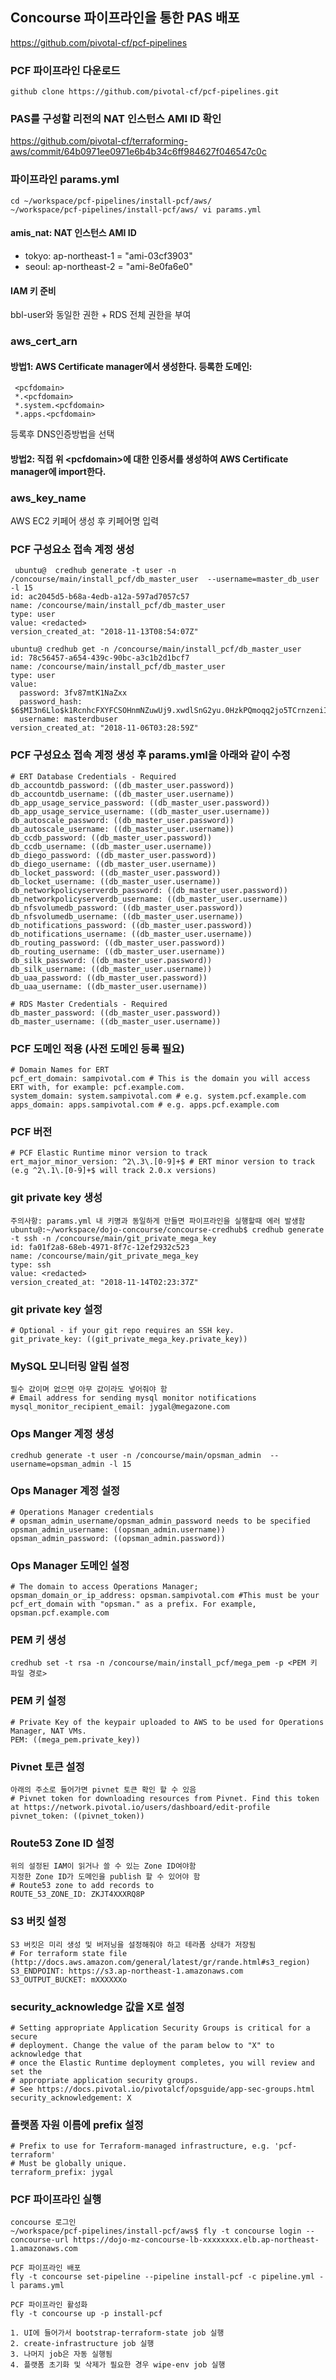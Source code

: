 ## Concourse 파이프라인을 통한 PAS 배포
https://github.com/pivotal-cf/pcf-pipelines
### PCF 파이프라인 다운로드
```
github clone https://github.com/pivotal-cf/pcf-pipelines.git
```

### PAS를 구성할 리전의 NAT 인스턴스 AMI ID 확인
https://github.com/pivotal-cf/terraforming-aws/commit/64b0971ee0971e6b4b34c6ff984627f046547c0c

### 파이프라인 params.yml
```
cd ~/workspace/pcf-pipelines/install-pcf/aws/
~/workspace/pcf-pipelines/install-pcf/aws/ vi params.yml
```
#### amis_nat: NAT 인스턴스 AMI ID 
- tokyo: ap-northeast-1 = "ami-03cf3903"
- seoul: ap-northeast-2 = "ami-8e0fa6e0"
#### IAM 키 준비
bbl-user와 동일한 권한 + RDS 전체 권한을 부여

### aws_cert_arn
#### 방법1: AWS Certificate manager에서 생성한다.  등록한 도메인:
```
 <pcfdomain>
 *.<pcfdomain>
 *.system.<pcfdomain>
 *.apps.<pcfdomain>
```
등록후 DNS인증방법을 선택
#### 방법2: 직접 위 \<pcfdomain\>에 대한 인증서를 생성하여 AWS Certificate manager에 import한다.

### aws_key_name
AWS EC2 키페어 생성 후 키페어명 입력

### PCF 구성요소 접속 계정 생성
```
 ubuntu@  credhub generate -t user -n /concourse/main/install_pcf/db_master_user  --username=master_db_user -l 15
id: ac2045d5-b68a-4edb-a12a-597ad7057c57
name: /concourse/main/install_pcf/db_master_user
type: user
value: <redacted>
version_created_at: "2018-11-13T08:54:07Z"

ubuntu@ credhub get -n /concourse/main/install_pcf/db_master_user
id: 78c56457-a654-439c-90bc-a3c1b2d1bcf7
name: /concourse/main/install_pcf/db_master_user
type: user
value:
  password: 3fv87mtK1NaZxx
  password_hash: $6$MI3n6Llo$k1RcnhcFXYFCSOHnmNZuwUj9.xwdlSnG2yu.0HzkPQmoqq2jo5TCrnzeniIyG2uG0JZObBGDuvFjdweqDkXeI.
  username: masterdbuser
version_created_at: "2018-11-06T03:28:59Z"
```

### PCF 구성요소 접속 계정 생성 후 params.yml을 아래와 같이 수정
```
# ERT Database Credentials - Required
db_accountdb_password: ((db_master_user.password))
db_accountdb_username: ((db_master_user.username))
db_app_usage_service_password: ((db_master_user.password))
db_app_usage_service_username: ((db_master_user.username))
db_autoscale_password: ((db_master_user.password))
db_autoscale_username: ((db_master_user.username))
db_ccdb_password: ((db_master_user.password))
db_ccdb_username: ((db_master_user.username))
db_diego_password: ((db_master_user.password))
db_diego_username: ((db_master_user.username))
db_locket_password: ((db_master_user.password))
db_locket_username: ((db_master_user.username))
db_networkpolicyserverdb_password: ((db_master_user.password))
db_networkpolicyserverdb_username: ((db_master_user.username))
db_nfsvolumedb_password: ((db_master_user.password))
db_nfsvolumedb_username: ((db_master_user.username))
db_notifications_password: ((db_master_user.password))
db_notifications_username: ((db_master_user.username))
db_routing_password: ((db_master_user.password))
db_routing_username: ((db_master_user.username))
db_silk_password: ((db_master_user.password))
db_silk_username: ((db_master_user.username))
db_uaa_password: ((db_master_user.password))
db_uaa_username: ((db_master_user.username))

# RDS Master Credentials - Required
db_master_password: ((db_master_user.password))
db_master_username: ((db_master_user.username))
```
### PCF 도메인 적용 (사전 도메인 등록 필요)
```
# Domain Names for ERT
pcf_ert_domain: sampivotal.com # This is the domain you will access ERT with, for example: pcf.example.com.
system_domain: system.sampivotal.com # e.g. system.pcf.example.com
apps_domain: apps.sampivotal.com # e.g. apps.pcf.example.com
```

### PCF 버전 
```
# PCF Elastic Runtime minor version to track
ert_major_minor_version: ^2\.3\.[0-9]+$ # ERT minor version to track (e.g ^2\.1\.[0-9]+$ will track 2.0.x versions)
```
### git private key 생성 
```
주의사항: params.yml 내 키명과 동일하게 만들면 파이프라인을 실행할때 에러 발생함
ubuntu@:~/workspace/dojo-concourse/concourse-credhub$ credhub generate -t ssh -n /concourse/main/git_private_mega_key
id: fa01f2a8-68eb-4971-8f7c-12ef2932c523
name: /concourse/main/git_private_mega_key
type: ssh
value: <redacted>
version_created_at: "2018-11-14T02:23:37Z"
```

### git private key 설정
```
# Optional - if your git repo requires an SSH key.
git_private_key: ((git_private_mega_key.private_key))
```

### MySQL 모니터링 알림 설정 
```
필수 값이며 없으면 아무 값이라도 넣어줘야 함
# Email address for sending mysql monitor notifications
mysql_monitor_recipient_email: jygal@megazone.com
```

### Ops Manger 계정 생성
```
credhub generate -t user -n /concourse/main/opsman_admin  --username=opsman_admin -l 15
```
### Ops Manager 계정 설정
```
# Operations Manager credentials
# opsman_admin_username/opsman_admin_password needs to be specified
opsman_admin_username: ((opsman_admin.username))
opsman_admin_password: ((opsman_admin.password))
```

### Ops Manager 도메인 설정
```
# The domain to access Operations Manager;
opsman_domain_or_ip_address: opsman.sampivotal.com #This must be your pcf_ert_domain with "opsman." as a prefix. For example, opsman.pcf.example.com
```

### PEM 키 생성
```
credhub set -t rsa -n /concourse/main/install_pcf/mega_pem -p <PEM 키 파일 경로>
```

### PEM 키 설정
```
# Private Key of the keypair uploaded to AWS to be used for Operations Manager, NAT VMs.
PEM: ((mega_pem.private_key))
```

### Pivnet 토큰 설정
```
아래의 주소로 들어가면 pivnet 토큰 확인 할 수 있음
# Pivnet token for downloading resources from Pivnet. Find this token at https://network.pivotal.io/users/dashboard/edit-profile
pivnet_token: ((pivnet_token))
```

### Route53 Zone ID 설정
```
위의 설정된 IAM이 읽거나 쓸 수 있는 Zone ID여야함
지정한 Zone ID가 도메인을 publish 할 수 있어야 함
# Route53 zone to add records to
ROUTE_53_ZONE_ID: ZKJT4XXXRQ8P
```

### S3 버킷 설정
```
S3 버킷은 미리 생성 및 버저닝을 설정해줘야 하고 테라폼 상태가 저장됨
# For terraform state file (http://docs.aws.amazon.com/general/latest/gr/rande.html#s3_region)
S3_ENDPOINT: https://s3.ap-northeast-1.amazonaws.com
S3_OUTPUT_BUCKET: mXXXXXXo
```

### security_acknowledge 값을 X로 설정
```
# Setting appropriate Application Security Groups is critical for a secure
# deployment. Change the value of the param below to "X" to acknowledge that
# once the Elastic Runtime deployment completes, you will review and set the
# appropriate application security groups.
# See https://docs.pivotal.io/pivotalcf/opsguide/app-sec-groups.html
security_acknowledgement: X
```

### 플랫폼 자원 이름에 prefix 설정
```
# Prefix to use for Terraform-managed infrastructure, e.g. 'pcf-terraform'
# Must be globally unique.
terraform_prefix: jygal
```

### PCF 파이프라인 실행
```
concourse 로그인
~/workspace/pcf-pipelines/install-pcf/aws$ fly -t concourse login --concourse-url https://dojo-mz-concourse-lb-xxxxxxxx.elb.ap-northeast-1.amazonaws.com

PCF 파이프라인 배포
fly -t concourse set-pipeline --pipeline install-pcf -c pipeline.yml -l params.yml

PCF 파이프라인 활성화
fly -t concourse up -p install-pcf   

1. UI에 들어가서 bootstrap-terraform-state job 실행
2. create-infrastructure job 실행
3. 나머지 job은 자동 실행됨
4. 플랫폼 초기화 및 삭제가 필요한 경우 wipe-env job 실행
```






